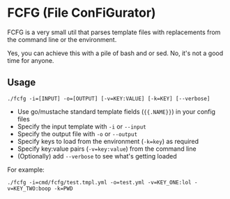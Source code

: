 # FCFG (File ConFiGurator)

FCFG is a very small util that parses template files with replacements from the command line or the environment.

Yes, you can achieve this with a pile of bash and or sed. No, it's not a good time for anyone.

## Usage

`./fcfg -i=[INPUT] -o=[OUTPUT] [-v=KEY:VALUE] [-k=KEY] [--verbose]`

- Use go/mustache standard template fields (`{{.NAME}}`) in your config files
- Specify the input template with `-i` or `--input`
- Specify the output file with `-o` or `--output`
- Specify keys to load from the environment (`-k=key`) as required
- Specify key:value pairs (`-v=key:value`) from the command line
- (Optionally) add `--verbose` to see what's getting loaded

For example:  

`./fcfg -i=cmd/fcfg/test.tmpl.yml -o=test.yml -v=KEY_ONE:lol -v=KEY_TWO:boop -k=PWD`

